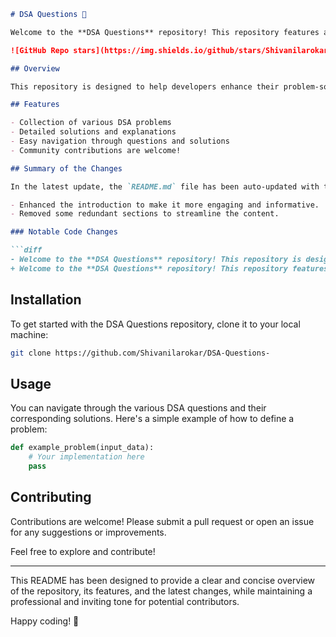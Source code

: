 ```markdown
# DSA Questions 🚀

Welcome to the **DSA Questions** repository! This repository features a comprehensive set of DSA questions 🤖, solutions, and explanations aimed at providing a structured learning path for developers. 

![GitHub Repo stars](https://img.shields.io/github/stars/Shivanilarokar/DSA-Questions-) ![GitHub forks](https://img.shields.io/github/forks/Shivanilarokar/DSA-Questions-) ![License](https://img.shields.io/badge/license-MIT-blue.svg)

## Overview

This repository is designed to help developers enhance their problem-solving skills by providing a structured set of DSA problems, solutions, and explanations.

## Features

- Collection of various DSA problems
- Detailed solutions and explanations
- Easy navigation through questions and solutions
- Community contributions are welcome!

## Summary of the Changes

In the latest update, the `README.md` file has been auto-updated with the following changes:

- Enhanced the introduction to make it more engaging and informative.
- Removed some redundant sections to streamline the content.

### Notable Code Changes

```diff
- Welcome to the **DSA Questions** repository! This repository is designed to help developers enhance their problem-solving skills by providing a structured set of DSA problems, solutions, and explanations. 🤖
+ Welcome to the **DSA Questions** repository! This repository features a comprehensive set of DSA questions 🤖, solutions, and explanations aimed at providing a structured learning path for developers. 🚀
```

## Installation

To get started with the DSA Questions repository, clone it to your local machine:

```bash
git clone https://github.com/Shivanilarokar/DSA-Questions-
```

## Usage

You can navigate through the various DSA questions and their corresponding solutions. Here's a simple example of how to define a problem:

```python
def example_problem(input_data):
    # Your implementation here
    pass
```

## Contributing

Contributions are welcome! Please submit a pull request or open an issue for any suggestions or improvements.

Feel free to explore and contribute!

---

This README has been designed to provide a clear and concise overview of the repository, its features, and the latest changes, while maintaining a professional and inviting tone for potential contributors.

Happy coding! 🎉
```
